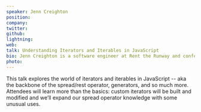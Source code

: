 ```yaml
---
speaker: Jenn Creighton
position:
company:
twitter:
github:
lightning:
web:
talk: Understanding Iterators and Iterables in JavaScript
bio: Jenn Creighton is a software engineer at Rent the Runway and conference speaker. She lives in New York with her two cats, one dog, and maintains a Home for Abandoned Succulents, Mismanaged Plants and Otherwise Ailing Flora. You can find her online @gurlcode.
photo:
---
```


This talk explores the world of iterators and iterables in JavaScript -- aka the backbone of the spread/rest operator, generators, and so much more. Attendees will learn more than the basics: custom iterators will be built and modified and we’ll expand our spread operator knowledge with some unusual uses.